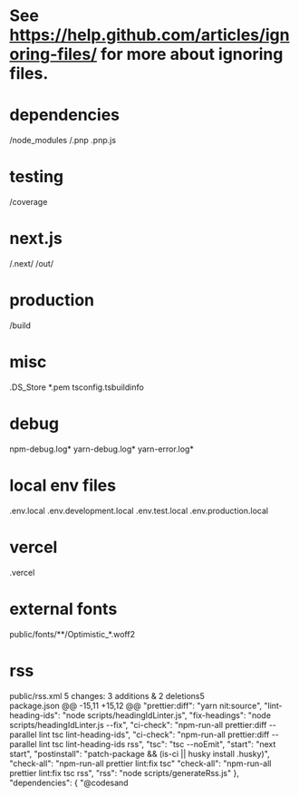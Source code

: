 # See https://help.github.com/articles/ignoring-files/ for more about ignoring files.
# dependencies
/node_modules
/.pnp
.pnp.js
# testing
/coverage
# next.js
/.next/
/out/
# production
/build
# misc
.DS_Store
*.pem
tsconfig.tsbuildinfo
# debug
npm-debug.log*
yarn-debug.log*
yarn-error.log*
# local env files
.env.local
.env.development.local
.env.test.local
.env.production.local
# vercel
.vercel

# external fonts
public/fonts/**/Optimistic_*.woff2

# rss
public/rss.xml
  5 changes: 3 additions & 2 deletions5  
package.json
@@ -15,11 +15,12 @@
    "prettier:diff": "yarn nit:source",
    "lint-heading-ids": "node scripts/headingIdLinter.js",
    "fix-headings": "node scripts/headingIdLinter.js --fix",
    "ci-check": "npm-run-all prettier:diff --parallel lint tsc lint-heading-ids",
    "ci-check": "npm-run-all prettier:diff --parallel lint tsc lint-heading-ids rss",
    "tsc": "tsc --noEmit",
    "start": "next start",
    "postinstall": "patch-package && (is-ci || husky install .husky)",
    "check-all": "npm-run-all prettier lint:fix tsc"
    "check-all": "npm-run-all prettier lint:fix tsc rss",
    "rss": "node scripts/generateRss.js"
  },
  "dependencies": {
    "@codesand
